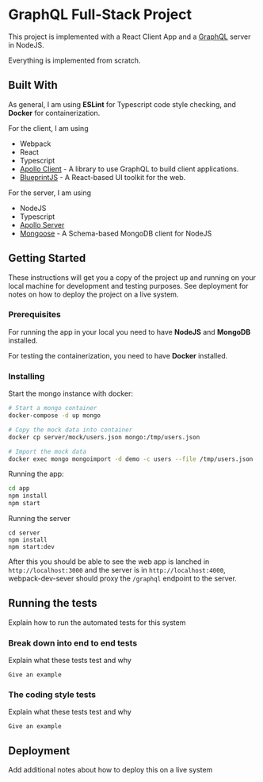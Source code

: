 # GraphQL Full-Stack Project

This project is implemented with a React Client App and a [GraphQL](https://graphql.org/) server in NodeJS.

Everything is implemented from scratch.

## Built With
As general, I am using **ESLint** for Typescript code style checking, and **Docker** for containerization.

For the client, I am using

* Webpack
* React
* Typescript
* [Apollo Client](https://www.apollographql.com/docs/react/) - A library to use GraphQL to build client applications.
* [BlueprintJS](https://blueprintjs.com/) - A React-based UI toolkit for the web.

For the server, I am using

* NodeJS
* Typescript
* [Apollo Server](https://www.apollographql.com/docs/apollo-server/)
* [Mongoose](https://mongoosejs.com/) - A Schema-based MongoDB client for NodeJS

## Getting Started

These instructions will get you a copy of the project up and running on your local machine for development and testing purposes. See deployment for notes on how to deploy the project on a live system.

### Prerequisites

For running the app in your local you need to have **NodeJS** and **MongoDB** installed.

For testing the containerization, you need to have **Docker** installed.

### Installing
Start the mongo instance with docker:
```bash
# Start a mongo container
docker-compose -d up mongo

# Copy the mock data into container
docker cp server/mock/users.json mongo:/tmp/users.json

# Import the mock data
docker exec mongo mongoimport -d demo -c users --file /tmp/users.json
```

Running the app:
```bash
cd app
npm install
npm start
```

Running the server

```
cd server
npm install
npm start:dev
```

After this you should be able to see the web app is lanched in `http://localhost:3000` and the server is in `http://localhost:4000`, webpack-dev-sever should proxy the `/graphql` endpoint to the server.

## Running the tests

Explain how to run the automated tests for this system

### Break down into end to end tests

Explain what these tests test and why

```
Give an example
```

### The coding style tests

Explain what these tests test and why

```
Give an example
```

## Deployment

Add additional notes about how to deploy this on a live system
